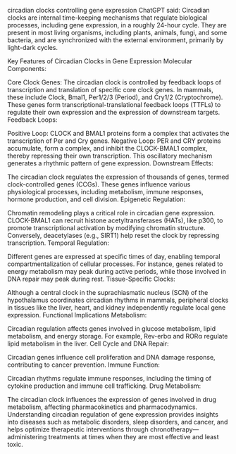circadian clocks controlling gene expression
ChatGPT said:
Circadian clocks are internal time-keeping mechanisms that regulate biological processes, including gene expression, in a roughly 24-hour cycle. They are present in most living organisms, including plants, animals, fungi, and some bacteria, and are synchronized with the external environment, primarily by light-dark cycles.

Key Features of Circadian Clocks in Gene Expression
Molecular Components:

Core Clock Genes: The circadian clock is controlled by feedback loops of transcription and translation of specific core clock genes. In mammals, these include Clock, Bmal1, Per1/2/3 (Period), and Cry1/2 (Cryptochrome).
These genes form transcriptional-translational feedback loops (TTFLs) to regulate their own expression and the expression of downstream targets.
Feedback Loops:

Positive Loop: CLOCK and BMAL1 proteins form a complex that activates the transcription of Per and Cry genes.
Negative Loop: PER and CRY proteins accumulate, form a complex, and inhibit the CLOCK-BMAL1 complex, thereby repressing their own transcription.
This oscillatory mechanism generates a rhythmic pattern of gene expression.
Downstream Effects:

The circadian clock regulates the expression of thousands of genes, termed clock-controlled genes (CCGs).
These genes influence various physiological processes, including metabolism, immune responses, hormone production, and cell division.
Epigenetic Regulation:

Chromatin remodeling plays a critical role in circadian gene expression.
CLOCK-BMAL1 can recruit histone acetyltransferases (HATs), like p300, to promote transcriptional activation by modifying chromatin structure.
Conversely, deacetylases (e.g., SIRT1) help reset the clock by repressing transcription.
Temporal Regulation:

Different genes are expressed at specific times of day, enabling temporal compartmentalization of cellular processes.
For instance, genes related to energy metabolism may peak during active periods, while those involved in DNA repair may peak during rest.
Tissue-Specific Clocks:

Although a central clock in the suprachiasmatic nucleus (SCN) of the hypothalamus coordinates circadian rhythms in mammals, peripheral clocks in tissues like the liver, heart, and kidney independently regulate local gene expression.
Functional Implications
Metabolism:

Circadian regulation affects genes involved in glucose metabolism, lipid metabolism, and energy storage.
For example, Rev-erbα and RORα regulate lipid metabolism in the liver.
Cell Cycle and DNA Repair:

Circadian genes influence cell proliferation and DNA damage response, contributing to cancer prevention.
Immune Function:

Circadian rhythms regulate immune responses, including the timing of cytokine production and immune cell trafficking.
Drug Metabolism:

The circadian clock influences the expression of genes involved in drug metabolism, affecting pharmacokinetics and pharmacodynamics.
Understanding circadian regulation of gene expression provides insights into diseases such as metabolic disorders, sleep disorders, and cancer, and helps optimize therapeutic interventions through chronotherapy—administering treatments at times when they are most effective and least toxic.